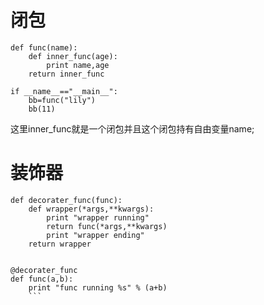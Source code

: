 # 闭包
```
def func(name):
    def inner_func(age):
        print name,age
    return inner_func

if __name__=="__main__":
    bb=func("lily")
    bb(11)
```
这里inner_func就是一个闭包并且这个闭包持有自由变量name;


# 装饰器
```
def decorater_func(func):
    def wrapper(*args,**kwargs):
        print "wrapper running"
        return func(*args,**kwargs)
        print "wrapper ending"
    return wrapper


@decorater_func
def func(a,b):
    print "func running %s" % (a+b)
    ```
